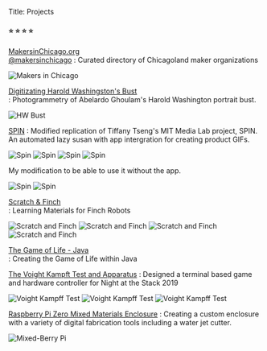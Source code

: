 Title: Projects

#### ⭐ ⭐ ⭐ ⭐
[MakersinChicago.org](http://makersinchicago.org)  
[@makersinchicago](https://twitter.com/makersinchicago)
: Curated directory of Chicagoland maker organizations

![Makers in Chicago](/images/star.svg)

[Digitizating Harold Washingston's Bust](https://www.chipublib.org/news/diy-mayor-harold-washington-bust/)  
: Photogrammetry of Abelardo Ghoulam's Harold Washington portrait bust.  

![HW Bust](/images/hwb.jpg)


[SPIN](https://www.youtube.com/watch?v=LSsDg8IHOO4) 
: Modified replication of Tiffany Tseng's MIT Media Lab project, SPIN. An automated lazy susan with app intergration for creating product GIFs.  

![Spin](/images/spin1.jpg)
![Spin](/images/spin2.jpg)
![Spin](/images/spin3.jpg)
![Spin](/images/spin4.jpg)

My modification to be able to use it without the app.

![Spin](/images/spin5.jpg)
![Spin](/images/spin6.jpg)

[Scratch & Finch](https://drive.google.com/drive/folders/0B8QHDZo-SrgETkpTMXdfX1E4Yjg)  
: Learning Materials for Finch Robots  

![Scratch and Finch](/images/sf1.png)
![Scratch and Finch](/images/sf2.jpg)
![Scratch and Finch](/images/sf3.jpg)
![Scratch and Finch](/images/sf4.jpg)

[The Game of Life - Java](/game-of-life-java)  
: Creating the Game of Life within Java  

[The Voight Kampft Test and Apparatus](/voight-kampft-test-java)
: Designed a terminal based game and hardware controller for Night at the Stack 2019

![Voight Kampff Test](/images/vkt1.jpg)
![Voight Kampff Test](/images/vkt2.jpg)
![Voight Kampff Test](/images/vkt3.jpg)

[Raspberry Pi Zero Mixed Materials Enclosure](/raspi-case)
: Creating a custom enclosure with a variety of digital fabrication tools including a water jet cutter.

![Mixed-Berry Pi](/images/raspberrypizerocam.png)